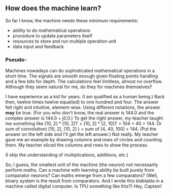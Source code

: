 ## How does the machine learn?

So far I know, the machine needs these minimum requirements:
- ability to do mathematical operations
- procedure to update parameters itself
- resources to store and run multiple operation unit
- data input and feedback

### Pseudo-

Machines nowadays can do sophisticated mathematical operations in a short time.
The signals are smooth enough given floating points handling and a few bits for depth.
The calculations feel limitless, almost no overflow.
Although they seem natural for me, do they for machines themselves?

I have experience as a kid for years. (I am qualified as a human being.)
Back then, twelve times twelve equal(ed) to one hundred and four.
The answer felt right and intuitive, element-wise.
Using different notations, the answer **may** be true.
(For you who don't know, the real answer is 144.0 and the complex answer is 144.0 + j0.0.)
To get the right answer, my teacher taught me something like
[10, 2] * [10, 2]T + [10, 2] * [2, 10]T = 104 + 40 = 144.
Or sum of convolution( [10, 2], [10, 2] ) = sum of [4, 40, 100] = 144.
(Put the answer on the left side and I'll get the left answer.)
Not really.
My teacher gave me an example by drawing columns and rows of circles and counting them.
My teacher sliced the columns and rows to show the process.

(I skip the understanding of multiplications, additions, etc.)

So,
I guess, the smallest unit of the machine (the neuron) not necessarily perform maths.
Can a machine with learning ability be built purely from comparator neurons?
Can maths emerge from a few comparators?
(Well, binary system is the result from comparators.
And I wrote this blablabla in a machine called digital computer.
Is TPU something like this?)
Hey, Captain!
